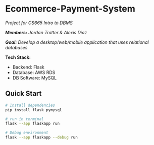 # Ecommerce-Payment-System
_Project for CS665 Intro to DBMS_

_**Members:** Jordan Trotter & Alexis Diaz_

_**Goal:** Develop a desktop/web/mobile application that uses relational databases._

**Tech Stack:**
- Backend: Flask
- Database: AWS RDS
- DB Software: MySQL

## Quick Start
```bash
# Install dependencies
pip install flask pymysql

# run in terminal
flask --app flaskapp run

# Debug environment
flask --app flaskapp --debug run
```
